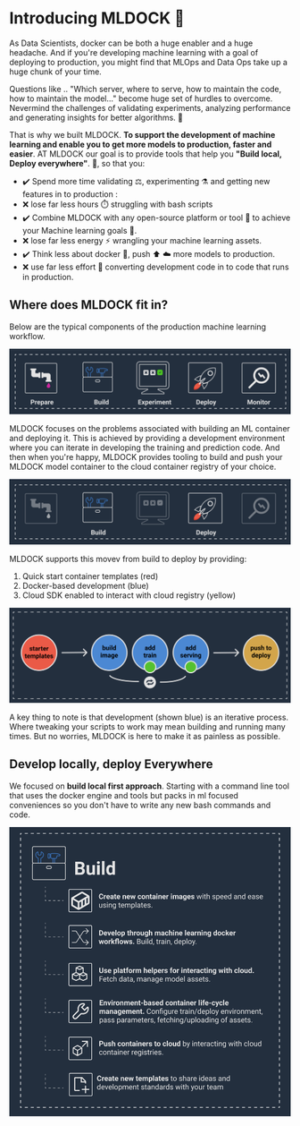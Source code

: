 # Introducing MLDOCK :tada:

As Data Scientists, docker can be both a huge enabler and a huge headache. And if you're developing machine learning with a goal of deploying to production, you might find that MLOps and Data Ops take up a huge chunk of your time.

Questions like .. "Which server, where to serve, how to maintain the code, how to maintain the model..." become huge set of hurdles to overcome. Nevermind the challenges of validating experiments, analyzing performance and generating insights for better algorithms. :microscope:

That is why we built MLDOCK. **To support the development of machine learning and enable you to get more models to production, faster and easier**.
AT MLDOCK our goal is to provide tools that help you **"Build local, Deploy everywhere"**. :whale:, so that you:

- :heavy_check_mark: Spend more time validating :balance_scale:, experimenting :alembic: and getting new features in to production :
- :x: lose far less hours :stopwatch: struggling with bash scripts
- :heavy_check_mark: Combine MLDOCK with any open-source platform or tool :hammer: to achieve your Machine learning goals :dart:.
- :x: lose far less energy :zap: wrangling your machine learning assets.
- :heavy_check_mark: Think less about docker :thinking:, push :arrow_up: :cloud: more models to production.
- :x: use far less effort :muscle: converting development code in to code that runs in production.

## Where does MLDOCK fit in?

Below are the typical components of the production machine learning workflow. 

![ml-development-workflow](/images/ml-development-workflow.png)

MLDOCK focuses on the problems associated with building an ML container and deploying it. This is achieved by providing a development environment where you can iterate in developing the training and prediction code. And then when you're happy, MLDOCK provides tooling to build and push your MLDOCK model container to the cloud container registry of your choice.

![ml-development-workflow](/images/ml-development-workflow-mldock-fits-in.png)

MLDOCK supports this movev from build to deploy by providing:
1. Quick start container templates (red)
2. Docker-based development (blue)
3. Cloud SDK enabled to interact with cloud registry (yellow)

![mldock features development phase](/images/mldock-features-development-phase.png)

A key thing to note is that development (shown blue) is an iterative process. Where tweaking your scripts to work may mean building and running many times. But no worries, MLDOCK is here to make it as painless as possible.

## Develop locally, deploy Everywhere

We focused on **build local first approach**. Starting with a command line tool that uses the docker engine and tools but packs in ml focused conveniences so you don't have to write any new bash commands and code.

![build-with-mldock](/images/build-with-mldock.png)
